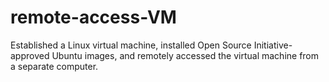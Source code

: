 # remote-access-VM
Established a Linux virtual machine, installed Open Source Initiative-approved Ubuntu images, and remotely accessed the virtual machine from a separate computer.

